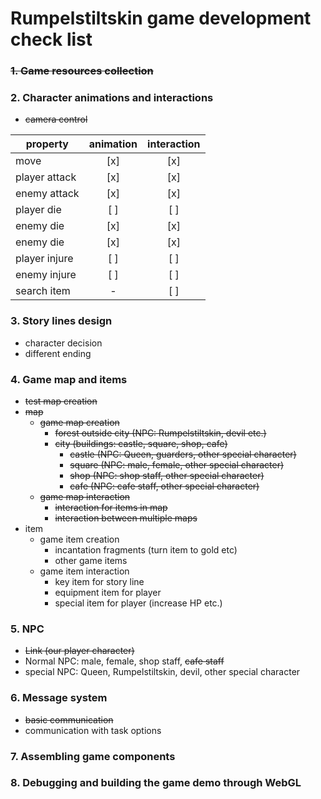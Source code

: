 # Rumpelstiltskin game development check list

### ~~1. Game resources collection~~

### 2. Character animations and interactions
  - ~~camera control~~

|property|animation|interaction|
|----------|:----------:|:----------:|
|move|[x]|[x]|
|player attack|[x]|[x]|
|enemy attack|[x]|[x]|
|player die|[ ]|[ ]|
|enemy die|[x]|[x]|
|enemy die|[x]|[x]|
|player injure|[ ]|[ ]|
|enemy injure|[ ]|[ ]|
|search item|-|[ ]|

### 3. Story lines design
  - character decision
  - different ending

### 4. Game map and items
  - ~~test map creation~~
  - ~~map~~
    - ~~game map creation~~
      - ~~forest outside city (NPC: Rumpelstiltskin, devil etc.)~~
      - ~~city (buildings: castle, square, shop, cafe)~~
        - ~~castle (NPC: Queen, guarders, other special character)~~
        - ~~square (NPC: male, female, other special character)~~
        - ~~shop (NPC: shop staff, other special character)~~
        - ~~cafe (NPC: cafe staff, other special character)~~
    - ~~game map interaction~~
        - ~~interaction for items in map~~
        - ~~interaction between multiple maps~~
  - item
    - game item creation
      - incantation fragments (turn item to gold etc)
      - other game items
    - game item interaction
      - key item for story line
      - equipment item for player
      - special item for player (increase HP etc.)

### 5. NPC
  - ~~Link (our player character)~~
  - Normal NPC: male, female, shop staff, ~~cafe staff~~
  - special NPC: Queen, Rumpelstiltskin, devil, other special character

### 6. Message system
  - ~~basic communication~~
  - communication with task options

### 7. Assembling game components

### 8. Debugging and building the game demo through WebGL
